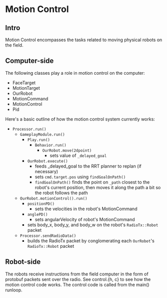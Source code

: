 
# Motion Control

## Intro

Motion Control encompasses the tasks related to moving physical robots on the field.


## Computer-side

The following classes play a role in motion control on the computer:

* FaceTarget
* MotionTarget
* OurRobot
* MotionCommand
* MotionControl
* Pid



Here's a basic outline of how the motion control system currently works:

* `Processor.run()`
	* `GameplayModule.run()`
		* `Play.run()`
			* `Behavior.run()`
				* `OurRobot.move(2dpoint)`
					* sets value of `_delayed_goal`
		* `OurRobot.execute()`
			* feeds _delayed_goal to the RRT planner to replan (if necessary)
			* sets `cmd.target.pos` using `findGoalOnPath()`
			* `findGoalOnPath()` finds the point on `_path` closest to the robot's current position, then moves it along the path a bit so the robot follows the path
	* `OurRobot.motionControl().run()`
		* `positionPD()`
			* sets the velocities in the robot's MotionCommand
		* `anglePD()`
			* sets angularVelocity of robot's MotionCommand
		* sets body_x, body_y, and body_w on the robot's `RadioTx::Robot` packet
	* `Processor.sendRadioData()`
		* builds the RadioTx packet by conglomerating each `OurRobot`'s `RadioTx::Robot` packet



## Robot-side

The robots receive instructions from the field computer in the form of protobuf packets sent over the radio.  See control.{h, c} to see how the motion control code works.  The control code is called from the main() runloop.
